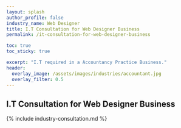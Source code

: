```yaml
---
layout: splash 
author_profile: false 
industry_name: Web Designer
title: I.T Consultation for Web Designer Business
permalink: /it-consultation-for-web-designer-business

toc: true
toc_sticky: true

excerpt: "I.T required in a Accountancy Practice Business."
header:
  overlay_image: /assets/images/industries/accountant.jpg
  overlay_filter: 0.5 
---
```


## I.T Consultation for Web Designer Business

{% include industry-consultation.md %}

